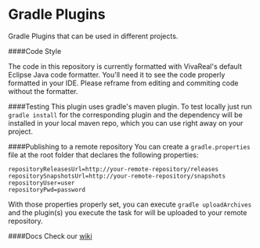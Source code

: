 Gradle Plugins
==============

Gradle Plugins that can be used in different projects.

####Code Style

The code in this repository is currently formatted with VivaReal's default Eclipse Java code formatter.
You'll need it to see the code properly formatted in your IDE.
Please reframe from editing and commiting code without the formatter.

####Testing
This plugin uses gradle's maven plugin. To test locally just run `gradle install` for the corresponding plugin and the dependency will be installed in your local maven repo, which you can use right away on your project.

####Publishing to a remote repository
You can create a `gradle.properties` file at the root folder that declares the following properties:

```properties
repositoryReleasesUrl=http://your-remote-repository/releases
repositorySnapshotsUrl=http://your-remote-repository/snapshots
repositoryUser=user
repositoryPwd=password
```

With those properties properly set, you can execute `gradle uploadArchives` and the plugin(s) you execute the task for will be uploaded to your remote repository.

####Docs
Check our [wiki](https://github.com/VivaReal/gradle-plugins/wiki)
